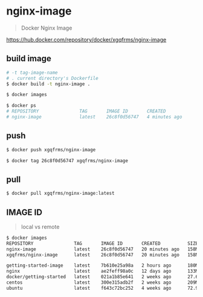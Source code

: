 # nginx-image

> Docker Nginx Image

https://hub.docker.com/repository/docker/xgqfrms/nginx-image

## build image

```sh
# -t tag-image-name
# . current directory's Dockerfile
$ docker build -t nginx-image .

```

```sh
$ docker images

$ docker ps
# REPOSITORY               TAG       IMAGE ID       CREATED             SIZE
# nginx-image              latest    26c8f0d56747   4 minutes ago       158MB

```
## push

```sh
$ docker push xgqfrms/nginx-image

$ docker tag 26c8f0d56747 xgqfrms/nginx-image

```
## pull

```sh
$ docker pull xgqfrms/nginx-image:latest

```

## IMAGE ID

> local vs remote

```sh
$ docker images
REPOSITORY               TAG       IMAGE ID       CREATED          SIZE
nginx-image              latest    26c8f0d56747   20 minutes ago   158MB
xgqfrms/nginx-image      latest    26c8f0d56747   20 minutes ago   158MB

getting-started-image    latest    7b610e25a98a   2 hours ago      180MB
nginx                    latest    ae2feff98a0c   12 days ago      133MB
docker/getting-started   latest    021a1b85e641   2 weeks ago      27.6MB
centos                   latest    300e315adb2f   2 weeks ago      209MB
ubuntu                   latest    f643c72bc252   4 weeks ago      72.9MB

```